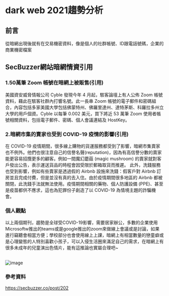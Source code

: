 # dark web 2021趨勢分析
## 前言
  從暗網出現後就有在交易機密資料，像是個人的社群帳號、ID跟電話號碼，企業的商業機密檔案
## SecBuzzer網站暗網情資引用
### 1.50萬筆 Zoom 帳號在暗網上被販售(引用)
  美國資安威脅情報公司 Cyble 發現今年 4 月起，駭客論壇上有人公佈 Zoom 帳號資料，藉此在駭客社群內打響名號。此一長串 Zoom 帳號的電子郵件和密碼組合，內容包括多家美國大學包括佛蒙特州、佛羅里達州、達特茅斯、科羅拉多州立大學的用戶個資。Cyble 以每筆 0.002 美元，買下將近 53 萬筆 Zoom 使用者帳號相關資料，包括電子郵件、密碼、個人會議連結及 HostKey。
### 2.暗網市集的賣家也受到 COVID-19 疫情的影響(引用)
  在 COVID-19 疫情期間，很多線上購物的貨運服務都受到了影響，暗網市集賣家也不例外。他們也很注意自己的信譽名聲(reputation)，因為有高信譽分數的賣家能更容易招攬更多的顧客。例如一間魔幻蘑菇 (magic mushroom) 的賣家就對客戶發出公告，表示運送貨品的時程會因受限於郵箱取貨而推遲。
此外，洗錢服務也受到影響，例如有些賣家是透過假的 Airbnb 設施來洗錢：假客戶對 Airbnb 訂房並且完成付費，但是並沒有真的去入住。由於疫情期間很多地區的 Airbnb 都被關閉，此洗錢手法就無法使用。疫情期間相關的藥物、個人防護設備 (PPE)、甚至是疫苗都供不應求，這也為犯罪份子創造了以 COVID-19 為情境主題的詐騙機會。
### 個人觀點
  以上兩個期刊，趨勢是全球受COVID-19影響，需要居家辦公，多數的企業使用Microsoftw推出的teams或是google推出的zoom來做線上會議或是討論，如果進行竊聽會相當方便；學校部分也會使用線上上課，暗網上有相當數量的戀童癖或是心理變態的人特別喜歡小孩子，可以入侵生活圈來滿足自己的需求，在暗網上有很多未成年的兒童演出色情片，能有這推論也實屬合理吧~
##
![image](https://user-images.githubusercontent.com/34079799/122902491-1155a700-d381-11eb-9208-855349c58ae0.png)

### 參考資料
  https://secbuzzer.co/post/202

